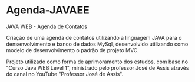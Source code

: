 # Agenda-JAVAEE
JAVA WEB - Agenda de Contatos

Criação de uma agenda de contatos utilizando a linguagem JAVA para o densenvolvimento e  banco de dados MySql, desenvolvido utilizando como modelo de desenvolvimento o padrão de projeto MVC. 

Projeto utilizado como forma de aprimoramento dos estudos, com base no "Curso Java WEB Level 1", ministrado pelo professor José de Assis através do canal no YouTube "Professor José de Assis". 

